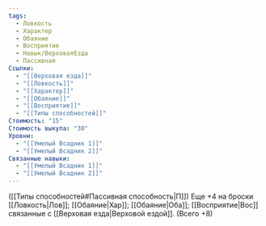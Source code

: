 ```yaml
---
tags:
  - Ловкость
  - Характер
  - Обаяние
  - Восприятие
  - Навык/ВерховаяЕзда
  - Пассивная
Ссылки:
  - "[[Верховая езда]]"
  - "[[Ловкость]]"
  - "[[Характер]]"
  - "[[Обаяние]]"
  - "[[Восприятие]]"
  - "[[Типы способностей]]"
Стоимость: "15"
Стоимость выкупа: "30"
Уровни:
  - "[[Умелый Всадник 1]]"
  - "[[Умелый Всадник 2]]"
Связанные навыки:
  - "[[Умелый Всадник 1]]"
  - "[[Умелый Всадник 2]]"
---
```

([[Типы способностей#Пассивная способность|П]]) Еще +4 на броски [[Ловкость|Лов]]; [[Обаяние|Хар]]; [[Обаяние|Оба]]; [[Восприятие|Вос]] связанные с [[Верховая езда|Верховой ездой]]. (Всего +8)